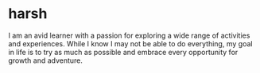 # harsh
I am an avid learner with a passion for exploring a wide range of activities and experiences. While I know I may not be able to do everything, my goal in life is to try as much as possible and embrace every opportunity for growth and adventure.
